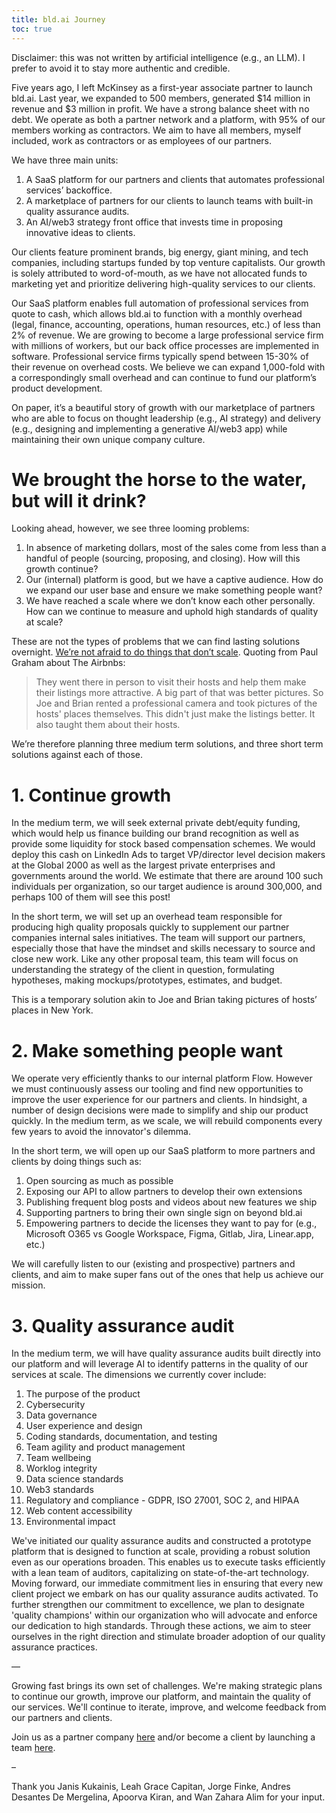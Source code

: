 ```yaml
---
title: bld.ai Journey
toc: true
---
```


Disclaimer: this was not written by artificial intelligence (e.g., an LLM). I prefer to avoid it to stay more authentic and credible.

Five years ago, I left McKinsey as a first-year associate partner to launch bld.ai. Last year, we expanded to 500 members, generated $14 million in revenue and $3 million in profit. We have a strong balance sheet with no debt. We operate as both a partner network and a platform, with 95% of our members working as contractors. We aim to have all members, myself included, work as contractors or as employees of our partners.

We have three main units:
1. A SaaS platform for our partners and clients that automates professional services’ backoffice.
2. A marketplace of partners for our clients to launch teams with built-in quality assurance audits.
3. An AI/web3 strategy front office that invests time in proposing innovative ideas to clients.

Our clients feature prominent brands, big energy, giant mining, and tech companies, including startups funded by top venture capitalists. Our growth is solely attributed to word-of-mouth, as we have not allocated funds to marketing yet and prioritize delivering high-quality services to our clients.

Our SaaS platform enables full automation of professional services from quote to cash, which allows bld.ai to function with a monthly overhead (legal, finance, accounting, operations, human resources, etc.) of less than 2% of revenue. We are growing to become a large professional service firm with millions of workers, but our back office processes are implemented in software. Professional service firms typically spend between 15-30% of their revenue on overhead costs. We believe we can expand 1,000-fold with a correspondingly small overhead and can continue to fund our platform’s product development.

On paper, it’s a beautiful story of growth with our marketplace of partners who are able to focus on thought leadership (e.g., AI strategy) and delivery (e.g., designing and implementing a generative AI/web3 app) while maintaining their own unique company culture.

# We brought the horse to the water, but will it drink?

Looking ahead, however, we see three looming problems:

1. In absence of marketing dollars, most of the sales come from less than a handful of people (sourcing, proposing, and closing). How will this growth continue?
2. Our (internal) platform is good, but we have a captive audience. How do we expand our user base and ensure we make something people want?
3. We have reached a scale where we don’t know each other personally. How can we continue to measure and uphold high standards of quality at scale?

These are not the types of problems that we can find lasting solutions overnight. [We’re not afraid to do things that don’t scale](http://paulgraham.com/ds.html). Quoting from Paul Graham about The Airbnbs:

> They went there in person to visit their hosts and help them make their listings more attractive. A big part of that was better pictures. So Joe and Brian rented a professional camera and took pictures of the hosts' places themselves. This didn't just make the listings better. It also taught them about their hosts.

We’re therefore planning three medium term solutions, and three short term solutions against each of those.

# 1. Continue growth

In the medium term, we will seek external private debt/equity funding, which would help us finance building our brand recognition as well as provide some liquidity for stock based compensation schemes. We would deploy this cash on LinkedIn Ads to target VP/director level decision makers at the Global 2000 as well as the largest private enterprises and governments around the world. We estimate that there are around 100 such individuals per organization, so our target audience is around 300,000, and perhaps 100 of them will see this post!

In the short term, we will set up an overhead team responsible for producing high quality proposals quickly to supplement our partner companies internal sales initiatives. The team will support our partners, especially those that have the mindset and skills necessary to source and close new work. Like any other proposal team, this team will focus on understanding the strategy of the client in question, formulating hypotheses, making mockups/prototypes, estimates, and budget.

This is a temporary solution akin to Joe and Brian taking pictures of hosts’ places in New York.

# 2. Make something people want

We operate very efficiently thanks to our internal platform Flow. However we must continuously assess our tooling and find new opportunities to improve the user experience for our partners and clients. In hindsight, a number of design decisions were made to simplify and ship our product quickly. In the medium term, as we scale, we will rebuild components every few years to avoid the innovator's dilemma.

In the short term, we will open up our SaaS platform to more partners and clients by doing things such as:

1. Open sourcing as much as possible
2. Exposing our API to allow partners to develop their own extensions
3. Publishing frequent blog posts and videos about new features we ship
4. Supporting partners to bring their own single sign on beyond bld.ai
5. Empowering partners to decide the licenses they want to pay for (e.g., Microsoft O365 vs Google Workspace, Figma, Gitlab, Jira, Linear.app, etc.)

We will carefully listen to our (existing and prospective) partners and clients, and aim to make super fans out of the ones that help us achieve our mission.

# 3. Quality assurance audit

In the medium term, we will have quality assurance audits built directly into our platform and will leverage AI to identify patterns in the quality of our services at scale. The dimensions we currently cover include:

1. The purpose of the product
2. Cybersecurity
3. Data governance
4. User experience and design
5. Coding standards, documentation, and testing
6. Team agility and product management
7. Team wellbeing
8. Worklog integrity
9. Data science standards
10. Web3 standards
11. Regulatory and compliance - GDPR, ISO 27001, SOC 2, and HIPAA
12. Web content accessibility
13. Environmental impact

We've initiated our quality assurance audits and constructed a prototype platform that is designed to function at scale, providing a robust solution even as our operations broaden. This enables us to execute tasks efficiently with a lean team of auditors, capitalizing on state-of-the-art technology. Moving forward, our immediate commitment lies in ensuring that every new client project we embark on has our quality assurance audits activated. To further strengthen our commitment to excellence, we plan to designate 'quality champions' within our organization who will advocate and enforce our dedication to high standards. Through these actions, we aim to steer ourselves in the right direction and stimulate broader adoption of our quality assurance practices.

—

Growing fast brings its own set of challenges. We're making strategic plans to continue our growth, improve our platform, and maintain the quality of our services. We'll continue to iterate, improve, and welcome feedback from our partners and clients.

Join us as a partner company [here](https://bld.ai/join) and/or become a client by launching a team [here](https://bld.ai/launch).

–

Thank you Janis Kukainis, Leah Grace Capitan, Jorge Finke, Andres Desantes De Mergelina, Apoorva Kiran, and Wan Zahara Alim for your input.